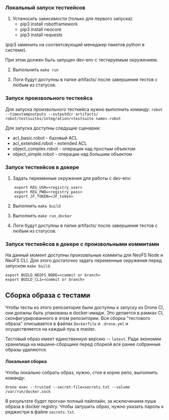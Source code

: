 
### Локальный запуск тесткейсов
1. Устаносить зависимости (только для первого запуска):
    - pip3 install robotframework
    - pip3 install neocore
    - pip3 install requests

(pip3 заменить на соответсвующий менеджер пакетов python в системе).

При этом должен быть запущен dev-env с тестируемым окружением.

2. Выпольнить `make run`

3. Логи будут доступны в папке artifacts/ после завершения тестов с любым из статусов.

### Запуск произвольного тесткейса
Для запуска произвольного тесткейса нужно выполнить команду: 
`robot --timestampoutputs --outputdir artifacts/ robot/testsuites/integration/<testsuite name>.robot `

Для запуска доступны следущие сценарии:
 * acl_basic.robot - базовый ACL
 * acl_extended.robot - extended ACL
 * object_complex.robot - операции над простым объектом
 * object_simple.robot - операции над большим объектом


### Запуск тесткейсов в докере
1. Задать переменные окружения для работы с dev-env:
```
    export REG_USR=<registry_user>
    export REG_PWD=<registry_pass>
    export JF_TOKEN=<JF_token>
```

2. Выполнить `make build`

3. Выполнить `make run_docker`

4. Логи будут доступны в папке artifacts/ после завершения тестов с любым из статусов.

### Запуск тесткейсов в докере с произвольными коммитами

На данный момент доступны произовльные коммиты для NeoFS Node и NeoFS CLI.
Для этого достаточно задать переменные окружения перед запуском `make build`.
```
export BUILD_NEOFS_NODE=<commit or branch>
export BUILD_CLI=<commit or branch>
```

## Сборка образа с тестами

Чтобы тесты из этого репозитория были доступны к запуску из Drone CI,
они должны быть упакованы в docker-имадж. Это делается в рамках CI,
сконфигурированного в этом репозитории. Вся сборка "тестового образа"
описывается в файлах `Dockerfile` и `.drone.yml` и осуществляется на
каждый пуш в master.

Тестовый образ имеет единственную версию -- `latest`. Ради экономии
хранилища на машине-сборщике перед сборкой все ранее собранные образы
удаляются.

#### Локальная сборка
Чтобы локально собрать образ, нужно, стоя в корне репо, выполнить
команду:
```
drone exec --trusted --secret-file=secrets.txt --volume /var/run/docker.sock
```
В результате будет прогнан полный пайплайн, за исключением пуша образа в
docker registry. Чтобы запушить образ, нужно указать пароль к реджистри в
файле `secrets.txt`.


